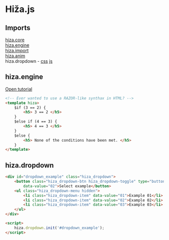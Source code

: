 # Hiža.js

## Imports
[hiza.core](https://cdn.jsdelivr.net/gh/nevenpalcec/hiza_js/hiza/core/hiza.core.js)  
[hiza.engine](https://cdn.jsdelivr.net/gh/nevenpalcec/hiza_js/hiza/engine/hiza.engine.js)  
[hiza.import](https://cdn.jsdelivr.net/gh/nevenpalcec/hiza_js/hiza/import/hiza.import.js)  
[hiza.anim](https://cdn.jsdelivr.net/gh/nevenpalcec/hiza_js/hiza/components/hiza.anim.css)  
hiza.dropdown - [css](https://cdn.jsdelivr.net/gh/nevenpalcec/hiza_js/hiza/components/hiza.dropdown.js)
                [js](https://cdn.jsdelivr.net/gh/nevenpalcec/hiza_js/hiza/components/hiza.dropdown.css)  

## hiza.engine
[Open tutorial](https://app.my-rents.com/web/hiza-tutorial.html)
```html
<!-- Ever wanted to use a RAZOR-like synthax in HTML? -->
<template hiza>
    $if (3 == 2) {
        <h5> 3 == 2 </h5>
    }
    $else if (4 == 3) {
        <h5> 4 == 3 </h5>
    }
    $else {
        <h5> None of the conditions have been met. </h5>
    }
</template>
```

## hiza.dropdown
```html
<div id="dropdown_example" class="hiza_dropdown">
    <button class="hiza_dropdown-btn hiza_dropdown-toggle" type="button" style="max-width: 13rem;"
        data-value="02">Select example</button>
    <ul class="hiza_dropdown-menu hidden">
        <li class="hiza_dropdown-item" data-value="01">Example 01</li>
        <li class="hiza_dropdown-item" data-value="02">Example 02</li>
        <li class="hiza_dropdown-item" data-value="03">Example 03</li>
    </ul>
</div>

<script>
    hiza.dropdown.init('#dropdown_example');
</script>
```
